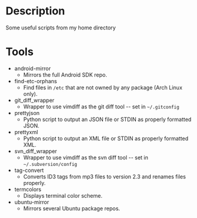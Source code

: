 # Description

Some useful scripts from my home directory

# Tools

* android-mirror
    * Mirrors the full Android SDK repo.
* find-etc-orphans
    * Find files in `/etc` that are not owned by any package (Arch Linux only).
* git\_diff\_wrapper
    * Wrapper to use vimdiff as the git diff tool -- set in `~/.gitconfig`
* prettyjson
    * Python script to output an JSON file or STDIN as properly formatted JSON.
* prettyxml
    * Python script to output an XML file or STDIN as properly formatted XML.
* svn\_diff\_wrapper
    * Wrapper to use vimdiff as the svn diff tool -- set in
      `~/.subversion/config`
* tag-convert
    * Converts ID3 tags from mp3 files to version 2.3 and renames files
      properly.
* termcolors
    * Displays terminal color scheme.
* ubuntu-mirror
    * Mirrors several Ubuntu package repos.
